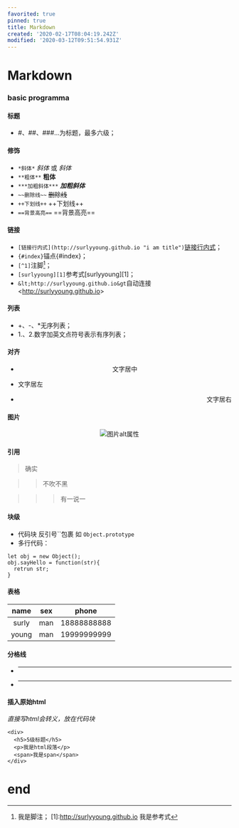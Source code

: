 ```yaml
---
favorited: true
pinned: true
title: Markdown
created: '2020-02-17T08:04:19.242Z'
modified: '2020-03-12T09:51:54.931Z'
---
```


# Markdown

### basic programma

#### 标题
+ #、##、###...为标题，最多六级；

#### 修饰
+ `*斜体*` *斜体* 或 _斜体_
+ `**粗体**` **粗体**
+ `***加粗斜体***` ***加粗斜体***
+ `~~删除线~~` ~~删除线~~
+ `++下划线++` ++下划线++
+ `==背景高亮==` ==背景高亮==

#### 链接
+ `[链接行内式](http://surlyyoung.github.io "i am title")`[链接行内式](http://surlyyoung.github.io "i am title")；
+ `{#index}`锚点{#index}；
+ `[^1]`注脚[^1]；
+ `[surlyyoung][1]`参考式[surlyyoung][1]；
+ `&lt;http://surlyyoung.github.io&gt`自动连接 &lt;http://surlyyoung.github.io&gt;

[^1]:我是脚注；
[1]:http://surlyyoung.github.io 我是参考式

#### 列表
+ +、-、*无序列表；
+ 1.、2.数字加英文点符号表示有序列表；

#### 对齐
+ <center>文字居中</center>
+ <p align="left">文字居左</p>
+ <p align="right">文字居右</p>

#### 图片
<center>

![图片alt属性](https://github.githubassets.com/images/modules/site/sponsors/logo-mona.svg "i am title")
</center>

#### 引用
> 确实

>> 不吹不黑

>>> 有一说一

#### 块级
+ 代码块 反引号``包裹 如 `Object.prototype`
+ 多行代码：
```
let obj = new Object();
obj.sayHello = function(str){
  retrun str;
}
```

#### 表格
|name|sex|phone|
|:-:|:-:|:-:|
|surly|man|18888888888|
|young|man|19999999999|

#### 分格线
+ ---
+ ***

#### 插入原始html
*直接写html会转义，放在代码块*

```
<div>
  <h5>5级标题</h5>
  <p>我是html段落</p>
  <span>我是span</span>
</div> 
```
 


 # end
